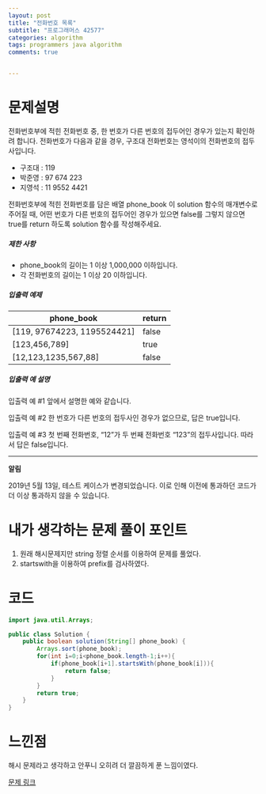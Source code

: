 ```yaml
---
layout: post
title: "전화번호 목록"
subtitle: "프로그래머스 42577"
categories: algorithm
tags: programmers java algorithm
comments: true


---
```


# 문제설명

전화번호부에 적힌 전화번호 중, 한 번호가 다른 번호의 접두어인 경우가 있는지 확인하려 합니다.
전화번호가 다음과 같을 경우, 구조대 전화번호는 영석이의 전화번호의 접두사입니다.

- 구조대 : 119
- 박준영 : 97 674 223
- 지영석 : 11 9552 4421

전화번호부에 적힌 전화번호를 담은 배열 phone_book 이 solution 함수의 매개변수로 주어질 때, 어떤 번호가 다른 번호의 접두어인 경우가 있으면 false를 그렇지 않으면 true를 return 하도록 solution 함수를 작성해주세요.

##### 제한 사항

- phone_book의 길이는 1 이상 1,000,000 이하입니다.
- 각 전화번호의 길이는 1 이상 20 이하입니다.

##### 입출력 예제

| phone_book                  | return |
| --------------------------- | ------ |
| [119, 97674223, 1195524421] | false  |
| [123,456,789]               | true   |
| [12,123,1235,567,88]        | false  |

##### 입출력 예 설명

입출력 예 #1
앞에서 설명한 예와 같습니다.

입출력 예 #2
한 번호가 다른 번호의 접두사인 경우가 없으므로, 답은 true입니다.

입출력 예 #3
첫 번째 전화번호, “12”가 두 번째 전화번호 “123”의 접두사입니다. 따라서 답은 false입니다.

------

**알림**

2019년 5월 13일, 테스트 케이스가 변경되었습니다. 이로 인해 이전에 통과하던 코드가 더 이상 통과하지 않을 수 있습니다.

# 내가 생각하는 문제 풀이 포인트

1. 원래 해시문제지만 string 정렬 순서를 이용하여 문제를 풀었다.
2. startswith을 이용하여 prefix를 검사하였다.

# 코드

~~~java
import java.util.Arrays;

public class Solution {
    public boolean solution(String[] phone_book) {
        Arrays.sort(phone_book);
        for(int i=0;i<phone_book.length-1;i++){
            if(phone_book[i+1].startsWith(phone_book[i])){
                return false;
            }
        }
        return true;
    }
}

~~~



# 느낀점

해시 문제라고 생각하고 안푸니 오히려 더 깔끔하게 푼 느낌이였다.



[문제 링크](https://programmers.co.kr/learn/courses/30/lessons/42577)

